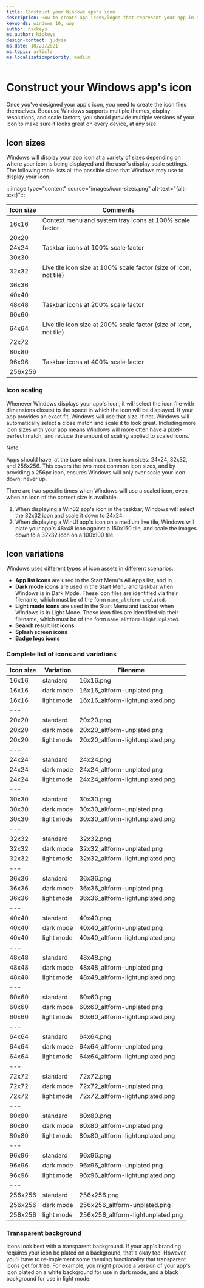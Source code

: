 ```yaml
---
title: Construct your Windows app's icon
description: How to create app icons/logos that represent your app in the Start menu, app tiles, the taskbar, the Microsoft Store, and more. 
keywords: windows 10, uwp
author: hickeys
ms.author: hickeys
design-contact: judysa
ms.date: 10/29/2021
ms.topic: article
ms.localizationpriority: medium
---
```


# Construct your Windows app's icon

Once you've designed your app's icon, you need to create the icon files themselves. Because Windows supports multiple themes, display resolutions, and scale factors, you should provide multiple versions of your icon to make sure it looks great on every device, at any size.

## Icon sizes

Windows will display your app icon at a variety of sizes depending on where your icon is being displayed and the user's display scale settings. The following table lists all the possible sizes that Windows may use to display your icon.

:::image type="content" source="images/icon-sizes.png" alt-text="{alt-text}":::

| Icon size | Comments                                                          |
|-----------|-------------------------------------------------------------------|
| 16x16     | Context menu and system tray icons at 100% scale factor           |
| 20x20     |                                                                   |
| 24x24     | Taskbar icons at 100% scale factor                                |
| 30x30     |                                                                   |
| 32x32     | Live tile icon size at 100% scale factor (size of icon, not tile) |
| 36x36     |                                                                   |
| 40x40     |                                                                   |
| 48x48     | Taskbar icons at 200% scale factor                                |
| 60x60     |                                                                   |
| 64x64     | Live tile icon size at 200% scale factor (size of icon, not tile) |
| 72x72     |                                                                   |
| 80x80     |                                                                   |
| 96x96     | Taskbar icons at 400% scale factor                                |
| 256x256   |                                                                   |

### Icon scaling

Whenever Windows displays your app's icon, it will select the icon file with dimensions closest to the space in which the icon will be displayed. If your app provides an exact fit, Windows will use that size. If not, Windows will automatically select a close match and scale it to look great. Including more icon sizes with your app means Windows will more often have a pixel-perfect match, and reduce the amount of scaling applied to scaled icons.

> [!NOTE]
> Apps should have, at the bare minimum, three icon sizes: 24x24, 32x32, and 256x256. This covers the two most common icon sizes, and by providing a 256px icon, ensures Windows will only ever scale your icon down; never up.

There are two specific times when Windows will use a scaled icon, even when an icon of the correct size is available.

1. When displaying a Win32 app's icon in the taskbar, Windows will select the 32x32 icon and scale it down to 24x24.
2. When displaying a WinUI app's icon on a medium live tile, Windows will plate your app's 48x48 icon against a 150x150 tile, and scale the images down to a 32x32 icon on a 100x100 tile.  

## Icon variations

Windows uses different types of icon assets in different scenarios.

- **App list icons** are used in the Start Menu's All Apps list, and in...
- **Dark mode icons** are used in the Start Menu and taskbar when Windows is in Dark Mode. These icon files are identified via their filename, which must be of the form `name_altform-unplated`.
- **Light mode icons** are used in the Start Menu and taskbar when Windows is in Light Mode. These icon files are identified via their filename, which must be of the form `name_altform-lightunplated`.
- **Search result list icons**
- **Splash screen icons**
- **Badge logo icons**

### Complete list of icons and variations

| Icon size | Variation  | Filename                          |
|-----------|------------|-----------------------------------|
| 16x16     | standard   | 16x16.png                         |
| 16x16     | dark mode  | 16x16_altform-unplated.png        |
| 16x16     | light mode | 16x16_altform-lightunplated.png   |
| ---       |            |                                   |  
| 20x20     | standard   | 20x20.png                         |
| 20x20     | dark mode  | 20x20_altform-unplated.png        |
| 20x20     | light mode | 20x20_altform-lightunplated.png   |
| ---       |            |                                   |  
| 24x24     | standard   | 24x24.png                         |
| 24x24     | dark mode  | 24x24_altform-unplated.png        |
| 24x24     | light mode | 24x24_altform-lightunplated.png   |
| ---       |            |                                   |  
| 30x30     | standard   | 30x30.png                         |
| 30x30     | dark mode  | 30x30_altform-unplated.png        |
| 30x30     | light mode | 30x30_altform-lightunplated.png   |
| ---       |            |                                   |  
| 32x32     | standard   | 32x32.png                         |
| 32x32     | dark mode  | 32x32_altform-unplated.png        |
| 32x32     | light mode | 32x32_altform-lightunplated.png   |
| ---       |            |                                   |  
| 36x36     | standard   | 36x36.png                         |
| 36x36     | dark mode  | 36x36_altform-unplated.png        |
| 36x36     | light mode | 36x36_altform-lightunplated.png   |
| ---       |            |                                   |  
| 40x40     | standard   | 40x40.png                         |
| 40x40     | dark mode  | 40x40_altform-unplated.png        |
| 40x40     | light mode | 40x40_altform-lightunplated.png   |
| ---       |            |                                   |  
| 48x48     | standard   | 48x48.png                         |
| 48x48     | dark mode  | 48x48_altform-unplated.png        |
| 48x48     | light mode | 48x48_altform-lightunplated.png   |
| ---       |            |                                   |  
| 60x60     | standard   | 60x60.png                         |
| 60x60     | dark mode  | 60x60_altform-unplated.png        |
| 60x60     | light mode | 60x60_altform-lightunplated.png   |
| ---       |            |                                   |  
| 64x64     | standard   | 64x64.png                         |
| 64x64     | dark mode  | 64x64_altform-unplated.png        |
| 64x64     | light mode | 64x64_altform-lightunplated.png   |
| ---       |            |                                   |  
| 72x72     | standard   | 72x72.png                         |
| 72x72     | dark mode  | 72x72_altform-unplated.png        |
| 72x72     | light mode | 72x72_altform-lightunplated.png   |
| ---       |            |                                   |  
| 80x80     | standard   | 80x80.png                         |
| 80x80     | dark mode  | 80x80_altform-unplated.png        |
| 80x80     | light mode | 80x80_altform-lightunplated.png   |
| ---       |            |                                   |  
| 96x96     | standard   | 96x96.png                         |
| 96x96     | dark mode  | 96x96_altform-unplated.png        |
| 96x96     | light mode | 96x96_altform-lightunplated.png   |
| ---       |            |                                   |  
| 256x256   | standard   | 256x256.png                       |
| 256x256   | dark mode  | 256x256_altform-unplated.png      |
| 256x256   | light mode | 256x256_altform-lightunplated.png |

### Transparent background

Icons look best with a transparent background. If your app's branding requires your icon be plated on a background, that's okay too. However, you'll have to re-implement some theming functionality that transparent icons get for free. For example, you might provide a version of your app's icon plated on a white background for use in dark mode, and a black background for use in light mode.

